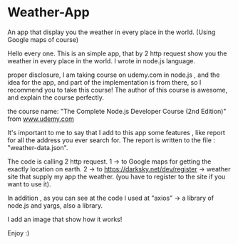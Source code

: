 # Weather-App
An app that display you the weather in every place in the world. (Using Google maps of course)

Hello every one.
This is an simple app, that by 2 http request show you the weather in every place in the world.
I wrote in node.js language.

proper disclosure, I am taking course on udemy.com in node.js , and the idea for the app, and part of the implementation is from there,
so I recommend you to take this course! 
The author of this course is awesome, and explain the course perfectly.

the course name: "The Complete Node.js Developer Course (2nd Edition)" from www.udemy.com

It's important to me to say that I add to this app some features , like report for all the address you ever search for.
The report is written to the file : "weather-data.json".

The code is calling 2 http request.
1 -> to Google maps for getting the exactly location on earth. 
2 -> to https://darksky.net/dev/register -> weather site that supply my app the weather. (you have to register to the site if you want to use it).

In addition , as you can see at the code I used at "axios" -> a library of node.js
and yargs, also a library.

I add an image that show how it works!

Enjoy :)



